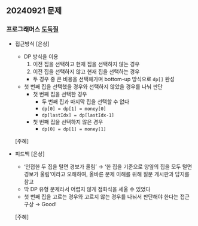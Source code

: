 ## 20240921 문제
### 프로그래머스 [도둑질](https://school.programmers.co.kr/learn/courses/30/lessons/42897)
- 접근방식
  [은상]
  - DP 방식을 이용
    1. 이전 집을 선택하고 현재 집을 선택하지 않는 경우
    2. 이전 집을 선택하지 않고 현재 집을 선택하는 경우
    - 두 경우 중 큰 비용을 선택해가며 bottom-up 방식으로 `dp[]` 완성
  - 첫 번째 집을 선택했을 경우와 선택하지 않았을 경우를 나눠 판단
    - 첫 번째 집을 선택한 경우
        - 두 번째 집과 마지막 집을 선택할 수 없다
        - `dp[0] = dp[1] = money[0]`
        - `dp[lastIdx] = dp[lastIdx-1]`
    - 첫 번째 집을 선택하지 않은 경우
        - `dp[0] = dp[1] = money[1]`
  
  [주혜]
  
- 피드백
  [은상]
  - ‘인접한 두 집을 털면 경보가 울림’ → ‘한 집을 기준으로 양옆의 집을 모두 털면 경보가 울림’이라고 오해하여, 올바른 문제 이해를 위해 질문 게시판과 답지를 참고
  - 딱 DP 유형 문제라서 어렵지 않게 점화식을 세울 수 있었다
  - 첫 번째 집을 고르는 경우와 고르지 않는 경우를 나눠서 판단해야 한다는 접근 구상 → Good!
  
  [주혜]
